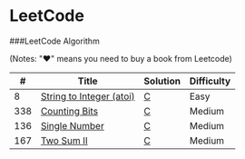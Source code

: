 LeetCode
========

###LeetCode Algorithm

(Notes: "&hearts;" means you need to buy a book from Leetcode)


| # | Title | Solution | Difficulty |
|---| ----- | -------- | ---------- |
|8|[String to Integer (atoi)](https://leetcode.com/problems/string-to-integer-atoi/) | [C](./algorithms/c/string_to_integer_8.c)|Easy|
|338|[Counting Bits](https://leetcode.com/problems/counting-bits/)| [C](./algorithms/c/counting_bits_338.c)|Medium|
|136|[Single Number](https://leetcode.com/problems/single-number/)| [C](./algorithms/c/counting_bits_338)|Medium|
|167|[Two Sum II](https://leetcode.com/problems/two-sum-ii-input-array-is-sorted/)| [C](./algorithms/c/two_sum_II_167)|Medium|